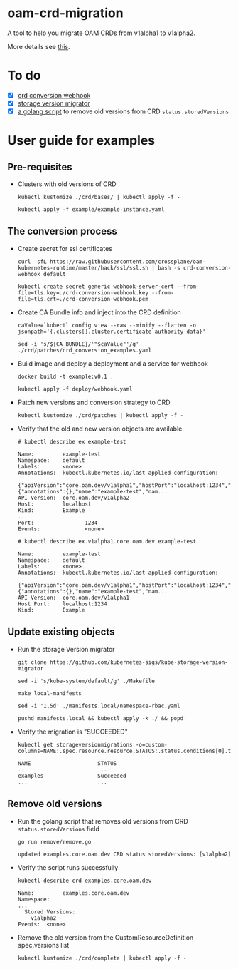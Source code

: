 # oam-crd-migration
A tool to help you migrate OAM CRDs from v1alpha1 to v1alpha2.

More details see [this](https://github.com/crossplane/oam-kubernetes-runtime/issues/108).

# To do
- [x] [crd conversion webhook](https://github.com/kubernetes/kubernetes/tree/master/test/images/agnhost)
- [x] [storage version migrator](https://github.com/kubernetes-sigs/kube-storage-version-migrator)
- [x] [a golang script](https://github.com/elastic/cloud-on-k8s/issues/2196) to remove old versions from CRD `status.storedVersions`

# User guide for examples
## Pre-requisites
- Clusters with old versions of CRD
    ```
    kubectl kustomize ./crd/bases/ | kubectl apply -f -
    
    kubectl apply -f example/example-instance.yaml
    ```
## The conversion process
- Create secret for ssl certificates
    ```
    curl -sfL https://raw.githubusercontent.com/crossplane/oam-kubernetes-runtime/master/hack/ssl/ssl.sh | bash -s crd-conversion-webhook default
    
    kubectl create secret generic webhook-server-cert --from-file=tls.key=./crd-conversion-webhook.key --from-file=tls.crt=./crd-conversion-webhook.pem
    ```
- Create CA Bundle info and inject into the CRD definition
    ```
    caValue=`kubectl config view --raw --minify --flatten -o jsonpath='{.clusters[].cluster.certificate-authority-data}'`
    
    sed -i 's/${CA_BUNDLE}/'"$caValue"'/g' ./crd/patches/crd_conversion_examples.yaml
    ```
- Build image and deploy a deployment and a service for webhook
    ```
    docker build -t example:v0.1 .

    kubectl apply -f deploy/webhook.yaml
    ```
- Patch new versions and conversion strategy to CRD
    ```
    kubectl kustomize ./crd/patches | kubectl apply -f -
    ```
- Verify that the old and new version objects are available
    ```
    # kubectl describe ex example-test
    
    Name:         example-test
    Namespace:    default
    Labels:       <none>
    Annotations:  kubectl.kubernetes.io/last-applied-configuration:
                    {"apiVersion":"core.oam.dev/v1alpha1","hostPort":"localhost:1234","kind":"Example","metadata":{"annotations":{},"name":"example-test","nam...
    API Version:  core.oam.dev/v1alpha2
    Host:         localhost
    Kind:         Example
    ...
    Port:                1234
    Events:              <none>
    
    # kubectl describe ex.v1alpha1.core.oam.dev example-test
    
    Name:         example-test
    Namespace:    default
    Labels:       <none>
    Annotations:  kubectl.kubernetes.io/last-applied-configuration:
                    {"apiVersion":"core.oam.dev/v1alpha1","hostPort":"localhost:1234","kind":"Example","metadata":{"annotations":{},"name":"example-test","nam...
    API Version:  core.oam.dev/v1alpha1
    Host Port:    localhost:1234
    Kind:         Example
    ```
## Update existing objects
- Run the storage Version migrator
    ```
    git clone https://github.com/kubernetes-sigs/kube-storage-version-migrator
  
    sed -i 's/kube-system/default/g' ./Makefile
  
    make local-manifests
  
    sed -i '1,5d' ./manifests.local/namespace-rbac.yaml
  
    pushd manifests.local && kubectl apply -k ./ && popd
    ```
- Verify the migration is "SUCCEEDED"
    ```
    kubectl get storageversionmigrations -o=custom-columns=NAME:.spec.resource.resource,STATUS:.status.conditions[0].type
  
    NAME                     STATUS
    ...                      ...
    examples                 Succeeded
    ...                      ...
    ```
## Remove old versions
- Run the golang script that removes old versions from CRD `status.storedVersions` field
    ```
    go run remove/remove.go
  
    updated examples.core.oam.dev CRD status storedVersions: [v1alpha2]
    ```
- Verify the script runs successfully
    ```
    kubectl describe crd examples.core.oam.dev
  
    Name:         examples.core.oam.dev
    Namespace:    
    ...
      Stored Versions:
        v1alpha2
    Events:  <none>
    ```
- Remove the old version from the CustomResourceDefinition spec.versions list
    ```
    kubectl kustomize ./crd/complete | kubectl apply -f -
    ```